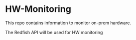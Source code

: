 # HW-Monitoring

This repo contains information to monitor on-prem hardware.

The Redfish API will be used for HW monitoring
